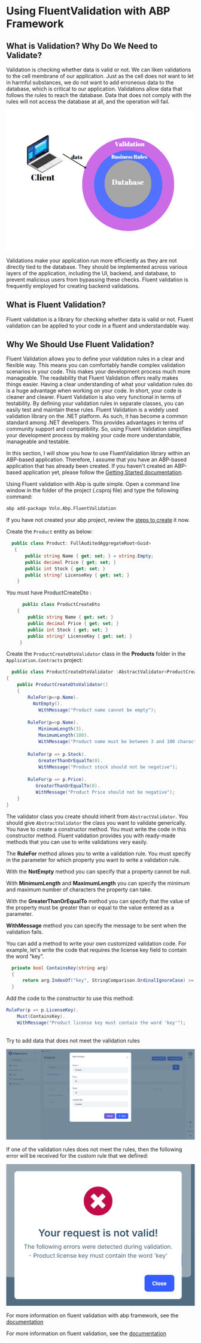 # Using FluentValidation with ABP Framework

## What is Validation? Why Do We Need to Validate?
Validation is checking whether data is valid or not. We can liken validations to the cell membrane of our application. Just as the cell does not want to let in harmful substances, we do not want to add erroneous data to the database, which is critical to our application. Validations allow data that follows the rules to reach the database. Data that does not comply with the rules will not access the database at all, and the operation will fail.

![Validation](./images/validation.png)

Validations make your application run more efficiently as they are not directly tied to the database. They should be implemented across various layers of the application, including the UI, backend, and database, to prevent malicious users from bypassing these checks. Fluent validation is frequently employed for creating backend validations.

## What is Fluent Validation?
Fluent validation is a library for checking whether data is valid or not. Fluent validation can be applied to your code in a fluent and understandable way.

## Why We Should Use Fluent Validation?
Fluent Validation allows you to define your validation rules in a clear and flexible way. This means you can comfortably handle complex validation scenarios in your code. This makes your development process much more manageable. The readability that Fluent Validation offers really makes things easier. Having a clear understanding of what your validation rules do is a huge advantage when working on your code. In short, your code is cleaner and clearer. Fluent Validation is also very functional in terms of testability. By defining your validation rules in separate classes, you can easily test and maintain these rules. Fluent Validation is a widely used validation library on the .NET platform. As such, it has become a common standard among .NET developers. This provides advantages in terms of community support and compatibility. So, using Fluent Validation simplifies your development process by making your code more understandable, manageable and testable.

In this section, I will show you how to use FluentValidation library within an ABP-based application. Therefore, I assume that you have an ABP-based application that has already been created. If you haven't created an ABP-based application yet, please follow the [Getting Started documentation](https://docs.abp.io/en/abp/latest/Getting-Started-Create-Solution?UI=MVC&DB=EF&Tiered=No).

Using Fluent validation with Abp is quite simple. Open a command line window in the folder of the project (.csproj file) and type the following command: 

```bash
abp add-package Volo.Abp.FluentValidation
```

If you have not created your abp project, review the [steps to create](https://docs.abp.io/en/abp/latest/Tutorials/Todo/Overall) it now.

Create the `Product` entity as below:

````csharp
  public class Product: FullAuditedAggregateRoot<Guid>
   {
       public string Name { get; set; } = string.Empty;
       public decimal Price { get; set; }
       public int Stock { get; set; }
       public string? LicenseKey { get; set; }
    }
````

You must have ProductCreateDto :

````csharp
      public class ProductCreateDto
    {
        public string Name { get; set; } 
        public decimal Price { get; set; }
        public int Stock { get; set; }
        public string? LicenseKey { get; set; }
     }
````
Create the `ProductCreateDtoValidator` class in the **Products** folder in the `Application.Contracts` project: 

````csharp
  public class ProductCreateDtoValidator :AbstractValidator<ProductCreateDto>
{
    public ProductCreateDtoValidator()
    {
        RuleFor(p=>p.Name).
          NotEmpty().
            WithMessage("Product name cannot be empty");
        
        RuleFor(p=>p.Name).
            MinimumLength(3).
            MaximumLength(100).
            WithMessage("Product name must be between 3 and 100 characters");

        RuleFor(p => p.Stock).
            GreaterThanOrEqualTo(0).
            WithMessage("Product stock should not be negative");

        RuleFor(p => p.Price).
           GreaterThanOrEqualTo(0).
           WithMessage("Product Price should not be negative");
    }
}
````
The validator class you create should inherit from `AbstractValidator`.  You should give `AbstractValidator` the class you want to validate generically. You have to create a constructor method. You must write the code in this constructor method. Fluent validation provides you with ready-made methods that you can use to write validations very easily. 

The **RuleFor** method allows you to write a validation rule. You must specify in the parameter for which property you want to write a validation rule. 

With the **NotEmpty** method you can specify that a property cannot be null.

With **MinimumLength** and **MaximumLength** you can specify the minimum and maximum number of characters the property can take.

With the **GreaterThanOrEqualTo** method you can specify that the value of the property must be greater than or equal to the value entered as a parameter.

**WithMessage** method you can specify the message to be sent when the validation fails.

You can add a method to write your own customized validation code. For example, let's write the code that requires the license key field to contain the word “key”.

````csharp
  private bool ContainsKey(string arg)
  {
      return arg.IndexOf("key", StringComparison.OrdinalIgnoreCase) >= 0;
  }
````

Add the code to the constructor to use this method: 

````csharp
RuleFor(p => p.LicenseKey).
	Must(ContainsKey).
	WithMessage("Product license key must contain the word 'key'");
	
````
Try to add data that does not meet the validation rules

![Adding Incorrect Data](./images/adding-incorrect-data.png)

If one of the validation rules does not meet the rules, then the following error will be received for the custom rule that we defined:	

![Error](./images/error.png)
 
For more information on fluent validation with abp framework, see the [documentation](https://docs.abp.io/en/abp/latest/FluentValidation)

For more information on fluent validation, see the [documentation](https://docs.fluentvalidation.net/en/latest/) 


